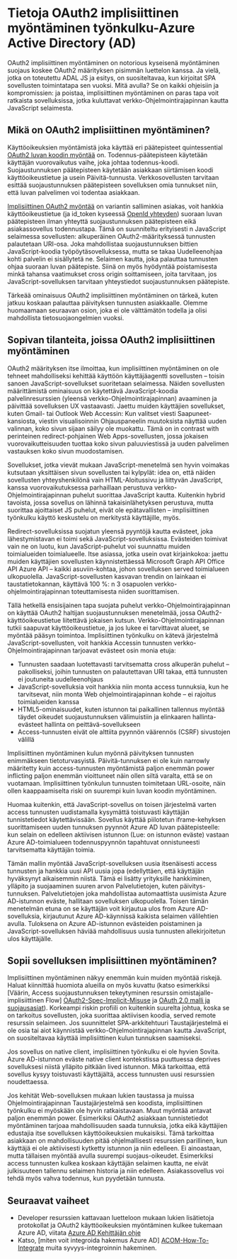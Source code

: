 <properties
   pageTitle="Tietoja implisiittinen OAuth2 myöntää työnkulku Azure Active Directoryn | Microsoft Azure"
   description="Lue lisätietoja Azure Active Directory soveltaminen implisiittinen OAuth2 myöntää työnkulku- ja onko sen sovelluksesi oikealle."
   services="active-directory"
   documentationCenter="dev-center-name"
   authors="vibronet"
   manager="mbaldwin"
   editor=""/>

<tags
   ms.service="active-directory"
   ms.devlang="na"
   ms.topic="article"
   ms.tgt_pltfrm="na"
   ms.workload="identity"
   ms.date="08/17/2016"
   ms.author="vittorib;bryanla"/>

# <a name="understanding-the-oauth2-implicit-grant-flow-in-azure-active-directory-ad"></a>Tietoja OAuth2 implisiittinen myöntäminen työnkulku-Azure Active Directory (AD)

OAuth2 implisiittinen myöntäminen on notorious kyseisenä myöntäminen suojaus koskee OAuth2 määrityksen pisimmän luettelon kanssa. Ja vielä, jotka on toteutettu ADAL JS ja esitys, on suositeltavaa, kun kirjoitat SPA sovellusten toimintatapa sen vuoksi. Mitä avulla? Se on kaikki ohjeisiin ja kompromissien: ja poistaa, implisiittinen myöntäminen on paras tapa voit ratkaista sovelluksissa, jotka kuluttavat verkko-Ohjelmointirajapinnan kautta JavaScript selaimesta.

## <a name="what-is-the-oauth2-implicit-grant"></a>Mikä on OAuth2 implisiittinen myöntäminen?

Käyttöoikeuksien myöntämistä joka käyttää eri päätepisteet quintessential [OAuth2 luvan koodin myöntää](https://tools.ietf.org/html/rfc6749#section-1.3.1) on. Todennus-päätepisteen käytetään käyttäjän vuorovaikutus vaihe, joka johtaa todennus-koodi. Suojaustunnuksen päätepisteen käytetään asiakkaan siirtämisen koodi käyttöoikeustietue ja usein Päivitä-tunnusta. Verkkosovellusten tarvitaan esittää suojaustunnuksen päätepisteen sovelluksen omia tunnukset niin, että luvan palvelimen voi todentaa asiakkaan.

[Implisiittinen OAuth2 myöntää](https://tools.ietf.org/html/rfc6749#section-1.3.2) on variantin salliminen asiakas, voit hankkia käyttöoikeustietue (ja id_token kyseessä [OpenId yhteyden](http://openid.net/specs/openid-connect-core-1_0.html)) suoraan luvan päätepisteen ilman yhteyttä suojaustunnuksen päätepisteen eikä asiakassovellus todennustapa. Tämä on suunniteltu erityisesti n JavaScript selaimessa sovellusten: alkuperäinen OAuth2-määrityksessä tunnusten palautetaan URI-osa. Joka mahdollistaa suojaustunnuksen bittien JavaScript-koodia työpöytäsovelluksessa, mutta se takaa Uudelleenohjaa kohti palvelin ei sisällytetä ne. Selaimen kautta, joka palauttaa tunnusten ohjaa suoraan luvan päätepiste. Siinä on myös hyödyntää poistamisesta minkä tahansa vaatimukset cross origin soittamiseen, joita tarvitaan, jos JavaScript-sovelluksen tarvitaan yhteystiedot suojaustunnuksen päätepiste.

Tärkeää ominaisuus OAuth2 implisiittinen myöntäminen on tärkeä, kuten jatkuu koskaan palauttaa päivityksen tunnusten asiakkaalle. Olemme huomaamaan seuraavan osion, joka ei ole välttämätön todella ja olisi mahdollista tietosuojaongelmien vuoksi.

## <a name="suitable-scenarios-for-the-oauth2-implicit-grant"></a>Sopivan tilanteita, joissa OAuth2 implisiittinen myöntäminen

OAuth2 määrityksen itse ilmoittaa, kun implisiittinen myöntäminen on ole tehneet mahdolliseksi kehittää käyttöön käyttäjäagentti sovellusten – toisin sanoen JavaScript-sovellukset suoritetaan selaimessa. Näiden sovellusten määrittämistä ominaisuus on käytettävä JavaScript-koodia palvelinresurssien (yleensä verkko-Ohjelmointirajapinnan) avaaminen ja päivittää sovelluksen UX vastaavasti. Jaettu muiden käyttäjien sovellukset, kuten Gmail- tai Outlook Web Accessin: Kun valitset viesti Saapuneet-kansiosta, viestin visualisoinnin Ohjauspaneelin muutoksista näyttää uuden valinnan, koko sivun sijaan säilyy ole muokattu. Tämä on in contrast with perinteinen redirect-pohjainen Web Apps-sovellusten, jossa jokaisen vuorovaikutteisuuden tuottaa koko sivun paluuviestissä ja uuden palvelimen vastauksen koko sivun muodostamisen.

Sovellukset, jotka vievät mukaan JavaScript-menetelmä sen hyvin voimakas kutsutaan yksittäisen sivun sovellusten tai kylpylät: idea on, että näiden sovellusten yhteyshenkilönä vain HTML-Aloitussivu ja liittyvän JavaScript, kanssa vuorovaikutuksessa parhaillaan perustuva verkko-Ohjelmointirajapinnan puhelut suorittaa JavaScript kautta. Kuitenkin hybrid tavoista, jossa sovellus on lähinnä takaisinlähetyksen perustuva, mutta suorittaa ajoittaiset JS puhelut, eivät ole epätavallisten – implisiittinen työnkulku käyttö keskustelu on merkitystä käyttäjille, myös.

Redirect-sovelluksissa suojatun yleensä pyyntöjä kautta evästeet, joka lähestymistavan ei toimi sekä JavaScript-sovelluksissa. Evästeiden toimivat vain ne on luotu, kun JavaScript-puhelut voi suunnattu muiden toimialueiden toimialueelle. Itse asiassa, jotka usein ovat kirjainkokoa: jaettu muiden käyttäjien sovellusten käynnistettäessä Microsoft Graph API Office API Azure API – kaikki asuviin-kohtaa, johon sovelluksen served toimialueen ulkopuolella. JavaScript-sovellusten kasvavan trendin on lainkaan ei taustatietokannan, käyttävä 100 %: n 3 osapuolen verkko-ohjelmointirajapinnan toteuttamisesta niiden suorittamisen.

Tällä hetkellä ensisijainen tapa suojata puhelut verkko-Ohjelmointirajapinnan on käyttää OAuth2 haltijan suojaustunnuksen menetelmää, jossa OAuth2-käyttöoikeustietue liitettävä jokaisen kutsun. Verkko-Ohjelmointirajapinnan tutkii saapuvat käyttöoikeustietue, ja jos lukee ei tarvittavat alueet, se myöntää pääsyn toimintoa. Implisiittinen työnkulku on kätevä järjestelmä JavaScript-sovellusten, voit hankkia Accessin tunnusten verkko-Ohjelmointirajapinnan tarjoavat evästeet osin monia etuja:

- Tunnusten saadaan luotettavasti tarvitsematta cross alkuperän puhelut – pakolliseksi, joihin tunnusten on palautettavan URI takaa, että tunnusten ei joutuneita uudelleenohjaus
- JavaScript-sovelluksia voit hankkia niin monta access tunnuksia, kun he tarvitsevat, niin monta Web ohjelmointirajapinnan kohde – ei rajoitus toimialueiden kanssa
- HTML5-ominaisuudet, kuten istunnon tai paikallinen tallennus myöntää täydet oikeudet suojaustunnuksen välimuistiin ja elinkaaren hallinta-evästeet hallinta on peittävä-sovellukseen
- Access-tunnusten eivät ole alttiita pyynnön väärennös (CSRF) sivustojen välillä

Implisiittinen myöntäminen kulun myönnä päivityksen tunnusten enimmäkseen tietoturvasyistä. Päivitä-tunnuksen ei ole kuin narrowly määritetty kuin access-tunnusten myöntämistä paljon enemmän power inflicting paljon enemmän vioittuneet näin ollen siltä varalta, että se on vuotamaan. Implisiittinen työnkulun tunnusten toimitetaan URL-osoite, näin ollen kaappaamiselta riski on suurempi kuin luvan koodin myöntäminen.

Huomaa kuitenkin, että JavaScript-sovellus on toisen järjestelmä varten access tunnusten uudistamalla kysymättä toistuvasti käyttäjän tunnistetiedot käytettävissään. Sovellus käyttää piilotetun iframe-kehyksen suorittamiseen uuden tunnuksen pyynnöt Azure AD luvan päätepisteelle: kun selain on edelleen aktiivisen istunnon (Lue: on istunnon eväste) vastaan Azure AD-toimialueen todennuspyynnön tapahtuvat onnistuneesti tarvitsematta käyttäjän toimia. 

Tämän mallin myöntää JavaScript-sovelluksen uusia itsenäisesti access tunnusten ja hankkia uusi API uusia jopa (edellyttäen, että käyttäjän hyväksynyt aikaisemmin niistä. Tämä ei lisätty yrityksille hankkiminen, ylläpito ja suojaaminen suuren arvon Palvelutietojen, kuten päivitys-tunnuksen. Palvelutietojen joka mahdollistaa automaattista uusimista Azure AD-istunnon eväste, hallitaan sovelluksen ulkopuolella. Toisen tämän menetelmän etuna on se käyttäjän voit kirjautua ulos from Azure AD-sovelluksia, kirjautunut Azure AD-käynnissä kaikista selaimen välilehtien avulla. Tuloksena on Azure AD-istunnon evästeiden poistaminen ja JavaScript-sovelluksen häviää mahdollisuus uusia tunnusten allekirjoitetun ulos käyttäjälle.

## <a name="is-the-implicit-grant-suitable-for-my-app"></a>Sopii sovelluksen implisiittinen myöntäminen?

Implisiittinen myöntäminen näkyy enemmän kuin muiden myöntää riskejä. Haluat kiinnittää huomiota alueilla on myös kuvattu (katso esimerkiksi [Väärin, Access suojaustunnuksen tekeytyminen resurssin omistajalle-implisiittinen Flow] [ OAuth2-Spec-Implicit-Misuse] ja [OAuth 2.0 malli ja suojausasiat][OAuth2-Threat-Model-And-Security-Implications]). Korkeampi riskin profiili on kuitenkin suurelta johtua, koska se on tarkoitus sovellusten, joka suorittaa aktiivisen koodia, served remote resurssin selaimeen. Jos suunnittelet SPA-arkkitehtuuri Taustajärjestelmä ei ole osia tai aiot käynnistää verkko-Ohjelmointirajapinnan kautta JavaScript, on suositeltavaa käyttää implisiittinen kulun tunnuksen saamiseksi.

Jos sovellus on native client, implisiittinen työnkulku ei ole hyvien Sovita. Azure AD-istunnon eväste native client kontekstissa puuttuessa deprives sovelluksesi niistä ylläpito pitkään lived istunnon. Mikä tarkoittaa, että sovellus kysyy toistuvasti käyttäjältä, access tunnusten uusi resurssien noudettaessa.

Jos kehität Web-sovelluksen mukaan lukien taustassa ja muissa Ohjelmointirajapinnan Taustajärjestelmä sen koodista, implisiittinen työnkulku ei myöskään ole hyvin ratkaistavaan. Muut myöntää antavat paljon enemmän power. Esimerkiksi OAuth2 asiakkaan tunnistetiedot myöntäminen tarjoaa mahdollisuuden saada tunnuksia, jotka eikä käyttäjien edustajia itse sovelluksen käyttöoikeuksien mukaisiksi. Tämä tarkoittaa asiakkaan on mahdollisuuden pitää ohjelmallisesti resurssien parillinen, kun käyttäjä ei ole aktiivisesti kytketty istunnon ja niin edelleen. Ei ainoastaan, mutta tällaisen myöntää avulla suurempi suojaus-oikeudet. Esimerkiksi access tunnusten kulkea koskaan käyttäjän selaimen kautta, ne eivät julkisuuteen tallennu selaimen historia ja niin edelleen. Asiakassovellus voi tehdä myös vahva todennus, kun pyydetään tunnusta.

## <a name="next-steps"></a>Seuraavat vaiheet

- Developer resurssien kattavaan luetteloon mukaan lukien lisätietoja protokollat ja OAuth2 käyttöoikeuksien myöntäminen kulkee tukemaan Azure AD, viitata [Azure AD Kehittäjän ohje][AAD-Developers-Guide]
- Katso, [miten voit integroida hakemus Azure AD]  [ ACOM-How-To-Integrate] muita syvyys-integroinnin hakeminen.

<!--Image references-->

<!--Reference style links in use-->
[AAD-Developers-Guide]: active-directory-developers-guide.md
[ACOM-How-And-Why-Apps-Added-To-AAD]: active-directory-how-applications-are-added.md
[ACOM-How-To-Integrate]: active-directory-how-to-integrate.md
[OAuth2-Spec-Implicit-Misuse]: https://tools.ietf.org/html/rfc6749#section-10.16 
[OAuth2-Threat-Model-And-Security-Implications]: https://tools.ietf.org/html/rfc6819

